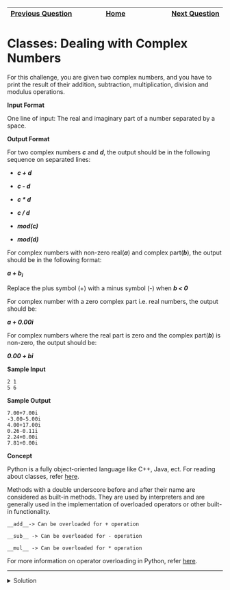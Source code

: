 | <img width=1000>[Previous Question](https://github.com/Kevin-Lago/python-hackerrank-solutions/tree/main/src/python/errors_and_exceptions/incorrect_regex)</img> | <img width=1000>[Home](https://github.com/Kevin-Lago/python-hackerrank-solutions)</img> | <img width=1000>[Next Question](https://github.com/Kevin-Lago/python-hackerrank-solutions/tree/main/src/python/classes/class_2_find_the_torsional_angle)</img> |
|:---|:---:|---:|

# Classes: Dealing with Complex Numbers

For this challenge, you are given two complex numbers, and you have to print the result of their addition, subtraction, multiplication, division and modulus operations.

__Input Format__

One line of input: The real and imaginary part of a number separated by a space.

__Output Format__

For two complex numbers ___c___ and ___d___, the output should be in the following sequence on separated lines:

- ___c + d___

- ___c - d___

- ___c * d___

- ___c / d___

- ___mod(c)___

- ___mod(d)___

For complex numbers with non-zero real(___a___) and complex part(___b___), the output should be in the following format:

___a + b<sub>i</sub>___

Replace the plus symbol (+) with a minus symbol (-) when ___b < 0___

For complex number with a zero complex part i.e. real numbers, the output should be:

___a + 0.00i___

For complex numbers where the real part is zero and the complex part(___b___) is non-zero, the output should be:

___0.00 + bi___

__Sample Input__

```
2 1
5 6
```

__Sample Output__

```
7.00+7.00i
-3.00-5.00i
4.00+17.00i
0.26-0.11i
2.24+0.00i
7.81+0.00i
```

__Concept__

Python is a fully object-oriented language like C++, Java, ect. For reading about classes, refer [here](https://diveintopython3.net/iterators.html#defining-classes).

Methods with a double underscore before and after their name are considered as built-in methods. They are used by interpreters and are generally used in the implementation of overloaded operators or other built-in functionality.

```
__add__-> Can be overloaded for + operation
```

```
__sub__ -> Can be overloaded for - operation
```

```
__mul__ -> Can be overloaded for * operation
```

For more information on operator overloading in Python, refer [here](https://docs.python.org/3.2/reference/datamodel.html).

---

<details><summary>Solution</summary>
    
```python
import math


class Complex(object):
    def __init__(self, real, imaginary):
        self.real = real
        self.imaginary = imaginary

    def __add__(self, no):
        return __class__(self.real + no.real, self.imaginary + no.imaginary)

    def __sub__(self, no):
        return __class__(self.real - no.real, self.imaginary - no.imaginary)

    def __mul__(self, no):
        prod = complex(self.real, self.imaginary) * complex(no.real, no.imaginary)
        return __class__(prod.real, prod.imag)

    def __truediv__(self, no):
        prod = complex(self.real, self.imaginary) / complex(no.real, no.imaginary)
        return __class__(prod.real, prod.imag)

    def mod(self):
        m = math.sqrt(self.real**2 + self.imaginary**2)
        return __class__(m, 0)

    def __str__(self):
        if self.imaginary == 0:
            result = "%.2f+0.00i" % (self.real)
        elif self.real == 0:
            if self.imaginary >= 0:
                result = "0.00+%.2fi" % (self.imaginary)
            else:
                result = "0.00-%.2fi" % (abs(self.imaginary))
        elif self.imaginary > 0:
            result = "%.2f+%.2fi" % (self.real, self.imaginary)
        else:
            result = "%.2f-%.2fi" % (self.real, abs(self.imaginary))
        return result


if __name__ == '__main__':
    c = map(float, input().split())
    d = map(float, input().split())
    x = Complex(*c)
    y = Complex(*d)
    print(*map(str, [x + y, x - y, x * y, x / y, x.mod(), y.mod()]), sep='\n')
```
</details>
